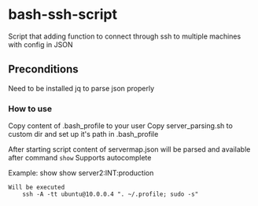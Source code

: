 # bash-ssh-script
Script that adding function to connect through ssh to multiple machines with config in JSON


## Preconditions

Need to be installed jq to parse json properly

### How to use

Copy content of .bash_profile to your user
Copy server_parsing.sh to custom dir and set up it's path in .bash_profile

After starting script content of servermap.json will be parsed and available after command `show`
Supports autocomplete



Example: 
	show <ENTER>
	show server2:INT:production

	Will be executed 
		ssh -A -tt ubuntu@10.0.0.4 ". ~/.profile; sudo -s"